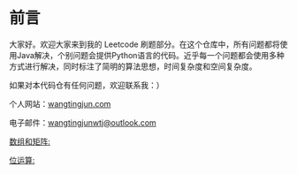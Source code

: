 # 前言


大家好。欢迎大家来到我的 Leetcode 刷题部分。在这个仓库中，所有问题都将使用Java解决，个别问题会提供Python语言的代码。近乎每一个问题都会使用多种方式进行解决，同时标注了简明的算法思想，时间复杂度和空间复杂度。


如果对本代码仓有任何问题，欢迎联系我：）

个人网站：[wangtingjun.com](wangtingjun.com)

电子邮件：[wangtingjunwtj@outlook.com](wangtingjunwtj@outlook.com)



[数组和矩阵:](数组和矩阵.md)

[位运算:](位运算.md)
